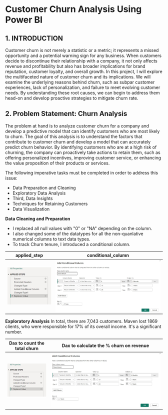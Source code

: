 # **Customer Churn Analysis Using Power BI**


## 1. **INTRODUCTION**
Customer churn is not merely a statistic or a metric; it represents a missed opportunity and a potential warning sign for any business. When customers decide to discontinue their relationship with a company, it not only affects revenue and profitability but also has broader implications for brand reputation, customer loyalty, and overall growth. 
In this project, I will explore the multifaceted nature of customer churn and its implications. We will examine the underlying reasons behind churn, such as subpar customer experiences, lack of personalization, and failure to meet evolving customer needs. By understanding these root causes, we can begin to address them head-on and develop proactive strategies to mitigate churn rate.

## 2. **Problem Statement: Churn Analysis**
The problem at hand is to analyze customer churn for a company and develop a predictive model that can identify customers who are most likely to churn. The goal of this analysis is to understand the factors that contribute to customer churn and develop a model that can accurately predict churn behavior. By identifying customers who are at a high risk of churning, the company can proactively take actions to retain them, such as offering personalized incentives, improving customer service, or enhancing the value proposition of their products or services.

The following imperative tasks must be completed in order to address this issue:
- Data Preparation and Cleaning
- Exploratory Data Analysis
- Third, Data Insights
- Techniques for Retaining Customers
- Data Visualization
  
**Data Cleaning and Preparation** 
- I replaced all null values with "0" or "NA" depending on the column.
- I also changed some of the datatypes for all the non-quanlative numerical columns to text data types.
- To track Churn tenure, I introduced a conditional column.

| applied_step      | conditional_column |
| -------- | -------- |
| ![](applied_step.jpg)  | ![](Conditional_column.jpg) |

**Exploratory Analysis**
In total, there are 7,043 customers.
Maven lost 1869 clients, who were responsible for 17% of its overall income. It's a significant number.

| Dax to count the total churn     | Dax to calculate the % churn on revenue |
| -------- | -------- |
| ![](applied_step.jpg)  | ![](Conditional_column.jpg) |


